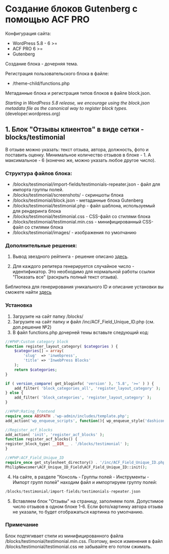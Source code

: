 # Создание блоков Gutenberg с помощью ACF PRO

Конфигурация сайта:
- WordPress 5.8 - 6 >=
- ACF PRO 6 >=
- Gutenberg

Создание блока - дочерняя тема.

Регистрация пользовательского блока в файле:
- /theme-child/functions.php

Метаданные блока и регистрация типов блоков в файле block.json.

*Starting in WordPress 5.8 release, we encourage using the block.json metadata file as the canonical way to register block types.* (developer.wordpress.org)

## 1. Блок "Отзывы клиентов" в виде сетки - blocks/testimonial

В отзыве можно указать: текст отзыва, автора, должность, фото и поставить оценку.
Минимальное количество отзывов в блоке - 1. А максимальное - 6 (конечно же, можно указать любое другое число).

### Структура файлов блока:

- /blocks/testimonial/import-fields/testimonials-repeater.json - файл для импорта группы полей.
- /blocks/testimonial/screenshots/ - скриншоты блока
- /blocks/testimonial/block.json - метаданные блока Gutenberg
- /blocks/testimonial/testimonial.php - файл шаблона, используемый для рендеринга блока
- /blocks/testimonial/testimonial.css - CSS-файл со стилями блока
- /blocks/testimonial/testimonial.min.css - минифицированный CSS-файл со стилями блока
- /blocks/testimonial/images/ - изображения по умолчанию

### Дополнительные решения:

1. Вывод звездного рейтинга - решение описано [здесь](https://github.com/Dizer7/wp_star_rating).

2. Для каждого репитера генерируется случайное число - идентификатор. Это необходимо для нормальной работы ссылки "Показать все" (раскрыть полный текст отзыва).

Библиотека для генерирования уникального ID и описание установки вы сможете найти [здесь](https://github.com/Dizer7/ACF-Unique-ID-Field)

### Установка

1. Загрузите на сайт папку /blocks/
2. Загрузите на сайт папку и файл /inc/ACF_Field_Unique_ID.php  (см. доп.решение №2)
3. В файл functions.php дочерней темы вставьте следующий код:

```php
//#PHP:Custom category block
function register_layout_category( $categories ) {	
	$categories[] = array(
		'slug'  => 'inwebpress',
		'title' => 'InwebPress Blocks'
	);
	return $categories;
}

if ( version_compare( get_bloginfo( 'version' ), '5.8', '>=' ) ) {
	add_filter( 'block_categories_all', 'register_layout_category' );
} else {
	add_filter( 'block_categories', 'register_layout_category' );
}

//#PHP:Rating_frontend
require_once ABSPATH .'wp-admin/includes/template.php';
add_action('wp_enqueue_scripts', function(){ wp_enqueue_style('dashicons'); });

//Register_acf_blocks
add_action( 'init', 'register_acf_blocks' );
function register_acf_blocks() {
register_block_type( __DIR__ . '/blocks/testimonial' );
}

//#PHP:ACF_Field_Unique_ID
require_once get_stylesheet_directory() . '/inc/ACF_Field_Unique_ID.php';
PhilipNewcomer\ACF_Unique_ID_Field\ACF_Field_Unique_ID::init();
```

4. На сайте, в разделе "Консоль - Группы полей - Инструменты - Импорт групп полей" находим файл и импортируем группу полей:

```php
/blocks/testimonial/import-fields/testimonials-repeater.json
```

5. Вставляем блок "Отзывы" на страницу, заполняем поля.
Допустимое число отзывов в одном блоке 1-6.
Если фото/картинку автора отзыва не указали, то будет отображаться картинка по умолчанию.

### Примечание

Блок подтягивает стили из минифицированного файла /blocks/testimonial/testimonial.min.css.
Поэтому, внося изменения в файл /blocks/testimonial/testimonial.css не забывайте его потом сжимать.